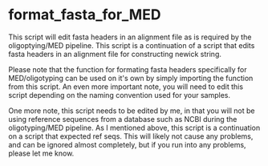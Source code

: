 # format_fasta_for_MED
This script will edit fasta headers in an alignment file as is required by the oligoptying/MED pipeline. 
This script is a continuation of a script that edits fasta headers in an alignment file for constructing newick string. 

Please note that the function for formating fasta headers specifically for MED/oligotyping can be used on it's own by simply importing the function from this script. An even more important note, you will need to edit this script depending on the naming convention used for your samples.


One more note, this script needs to be edited by me, in that you will not be using reference sequences from a database such as NCBI during the oligotyping/MED pipeline. As I mentioned above, this script is a continuation on a script that expected ref seqs. This will likely not cause any problems, and can be ignored almost completely, but if you run into any problems, please let me know.

